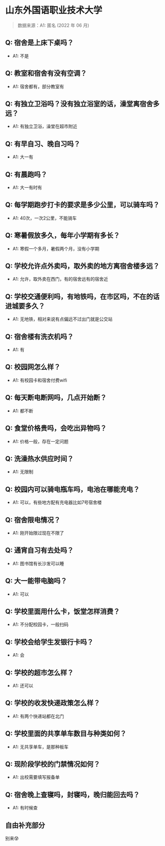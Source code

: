 # 山东外国语职业技术大学

> 数据来源：A1: 匿名 (2022 年 06 月)

## Q: 宿舍是上床下桌吗？

- A1: 不是

## Q: 教室和宿舍有没有空调？

- A1: 宿舍都有，部分教室有

## Q: 有独立卫浴吗？没有独立浴室的话，澡堂离宿舍多远？

- A1: 有独立卫浴，澡堂在超市附近

## Q: 有早自习、晚自习吗？

- A1: 大一有

## Q: 有晨跑吗？

- A1: 大一有时有

## Q: 每学期跑步打卡的要求是多少公里，可以骑车吗？

- A1: 40次，一次2公里，不能骑车

## Q: 寒暑假放多久，每年小学期有多长？

- A1: 寒假一个多月，暑假两个月，没有小学期

## Q: 学校允许点外卖吗，取外卖的地方离宿舍楼多远？

- A1: 允许，取外卖在西门，有的宿舍远有的宿舍近

## Q: 学校交通便利吗，有地铁吗，在市区吗，不在的话进城要多久？

- A1: 无地铁，相对来说有点偏远不过出门就是公交站

## Q: 宿舍楼有洗衣机吗？

- A1: 有

## Q: 校园网怎么样？

- A1: 有校园卡和宿舍付费wifi

## Q: 每天断电断网吗，几点开始断？

- A1: 都不断

## Q: 食堂价格贵吗，会吃出异物吗？

- A1: 价格一般，存在一定问题

## Q: 洗澡热水供应时间？

- A1: 无限制

## Q: 校园内可以骑电瓶车吗，电池在哪能充电？

- A1: 可以，有些地方配有充电器比如7号宿舍楼

## Q: 宿舍限电情况？

- A1: 刚开始限过现在不限了

## Q: 通宵自习有去处吗？

- A1: 图书馆有长沙发可以睡

## Q: 大一能带电脑吗？

- A1: 可以

## Q: 学校里面用什么卡，饭堂怎样消费？

- A1: 不分配校园卡，一般扫码

## Q: 学校会给学生发银行卡吗？

- A1: 会

## Q: 学校的超市怎么样？

- A1: 还可以

## Q: 学校的收发快递政策怎么样？

- A1: 有两个快递站都在北门

## Q: 学校里面的共享单车数目与种类如何？

- A1: 无共享单车，是那种板车

## Q: 现阶段学校的门禁情况如何？

- A1: 出校需要填写报备单

## Q: 宿舍晚上查寝吗，封寝吗，晚归能回去吗？

- A1: 有时候查

## 自由补充部分

别来😰
